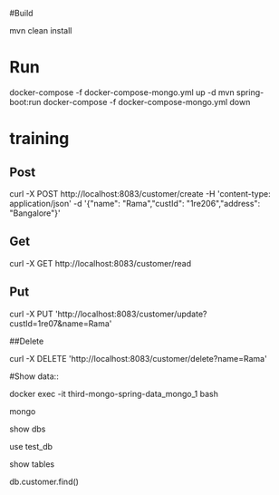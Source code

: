 #Build

mvn clean install

# Run
docker-compose -f docker-compose-mongo.yml up -d
mvn spring-boot:run
docker-compose -f docker-compose-mongo.yml down
# training
## Post

curl -X POST http://localhost:8083/customer/create -H 'content-type: application/json' -d '{"name": "Rama","custId": "1re206","address": "Bangalore"}'

## Get 

curl -X GET http://localhost:8083/customer/read 

## Put

curl -X PUT 'http://localhost:8083/customer/update?custId=1re07&name=Rama' 

##Delete

curl -X DELETE 'http://localhost:8083/customer/delete?name=Rama' 


#Show data::

docker exec -it third-mongo-spring-data_mongo_1 bash

mongo

show dbs

use test_db

show tables

db.customer.find()

